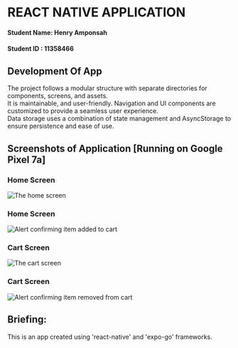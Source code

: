 # REACT NATIVE APPLICATION

#### Student Name: Henry Amponsah

#### Student ID : 11358466

## Development Of App

The project follows a modular structure with separate directories for components, screens, and assets.  
It is maintainable, and user-friendly.
Navigation and UI components are customized to provide a seamless user experience.  
Data storage uses a combination of state management and AsyncStorage to ensure persistence and ease of use.

## Screenshots of Application [Running on Google Pixel 7a]

### Home Screen

![The home screen](./Screenshots/Home_Screen.png)

### Home Screen

![Alert confirming item added to cart](./Screenshots/Added_Item.png)

### Cart Screen

![The cart screen](./Screenshots/Cart_Screen.png)

### Cart Screen

![Alert confirming item removed from cart](./Screenshots/Removed__Item.png)

## Briefing:

This is an app created using 'react-native' and 'expo-go' frameworks.
